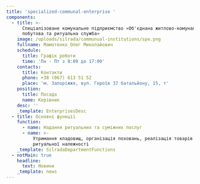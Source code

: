 ```yaml
---
title: 'specialized-communal-enterprise '
components:
  - title: >-
      Спеціалізоване комунальне підприємство «Об'єднана житлово-комунальна,
      побутова та ритуальна служба»
    image: /uploads/silrada/communual-institutions/spe.png
    fullname: Мамотенко Олег Миколайович
    schedule:
      title: Графік роботи
      time: 'Пн - Пт з 8:00 до 17:00'
    contacts:
      title: Контакти
      phone: +38 (067) 613 51 52
      place: 'м. Запоріжжя, вул. Героїв 37 батальйону, 15, т'
    position:
      title: Посада
      name: Керівник
    desc: ''
    _template: EnterprisesDesc
  - title: Основні функції
    function:
      - name: Надання ритуальних та суміжних послуг
      - name: >-
          Утримання кладовищ, організація поховань, реалізація товарів
          ритуальної належності
    _template: SilradaDepartmentFunctions
  - notMain: true
    headline:
      text: Новини
    _template: news
---
```


